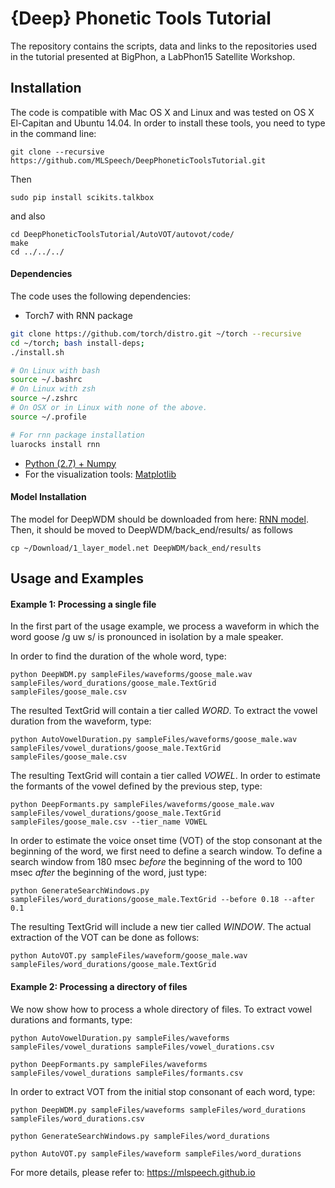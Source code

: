 # {Deep} Phonetic Tools Tutorial

The repository contains the scripts, data and links to the repositories used in the tutorial presented at BigPhon, a LabPhon15 Satellite Workshop. 

## Installation
The code is compatible with Mac OS X and Linux and was tested on OS X El-Capitan and Ubuntu 14.04. In order to install these tools, you need to type in the command line:
```
git clone --recursive https://github.com/MLSpeech/DeepPhoneticToolsTutorial.git
```
Then
```
sudo pip install scikits.talkbox
```
and also
```
cd DeepPhoneticToolsTutorial/AutoVOT/autovot/code/
make
cd ../../../
```

#### Dependencies
The code uses the following dependencies:
 - Torch7 with RNN package
```bash
git clone https://github.com/torch/distro.git ~/torch --recursive
cd ~/torch; bash install-deps;
./install.sh 

# On Linux with bash
source ~/.bashrc
# On Linux with zsh
source ~/.zshrc
# On OSX or in Linux with none of the above.
source ~/.profile

# For rnn package installation
luarocks install rnn
```
 - [Python (2.7) + Numpy](https://penandpants.com/2012/02/24/install-python/)
 - For the visualization tools: [Matplotlib](https://penandpants.com/2012/02/24/install-python/)

#### Model Installation
The model for DeepWDM should be downloaded from here: [RNN model](https://drive.google.com/open?id=0Bxkc5_D0JjpiNHVzU19WTUdBS3M). Then, it should be moved to  DeepWDM/back_end/results/ as follows
```
cp ~/Download/1_layer_model.net DeepWDM/back_end/results
```

## Usage and Examples

#### Example 1: Processing a single file
In the first part of the usage example, we process a waveform in which the word goose /g uw s/ is pronounced in isolation by a male speaker. 

In order to find the duration of the whole word, type:
```
python DeepWDM.py sampleFiles/waveforms/goose_male.wav sampleFiles/word_durations/goose_male.TextGrid sampleFiles/goose_male.csv
```
The resulted TextGrid will contain a tier called *WORD*.
To extract the vowel duration from the waveform, type:
```
python AutoVowelDuration.py sampleFiles/waveforms/goose_male.wav sampleFiles/vowel_durations/goose_male.TextGrid sampleFiles/goose_male.csv
```
The resulting TextGrid will contain a tier called *VOWEL*.
In order to estimate the formants of the vowel defined by the previous step, type:
```
python DeepFormants.py sampleFiles/waveforms/goose_male.wav sampleFiles/vowel_durations/goose_male.TextGrid sampleFiles/goose_male.csv --tier_name VOWEL
```
In order to estimate the voice onset time (VOT) of the stop consonant at the beginning of the word, we first need to define a search window. To define a search window from 180 msec *before* the beginning of the word to 100 msec *after* the beginning of the word, just type:
```
python GenerateSearchWindows.py sampleFiles/word_durations/goose_male.TextGrid --before 0.18 --after 0.1
```
The resulting TextGrid will include a new tier called *WINDOW*.
The actual extraction of the VOT can be done as follows:
```
python AutoVOT.py sampleFiles/waveform/goose_male.wav sampleFiles/word_durations/goose_male.TextGrid
```
#### Example 2: Processing a directory of files
We now show how to process a whole directory of files. To extract vowel durations and formants, type:
```
python AutoVowelDuration.py sampleFiles/waveforms sampleFiles/vowel_durations sampleFiles/vowel_durations.csv

python DeepFormants.py sampleFiles/waveforms sampleFiles/vowel_durations sampleFiles/formants.csv
```
In order to extract VOT from the initial stop consonant of each word, type:
```
python DeepWDM.py sampleFiles/waveforms sampleFiles/word_durations sampleFiles/word_durations.csv

python GenerateSearchWindows.py sampleFiles/word_durations

python AutoVOT.py sampleFiles/waveform sampleFiles/word_durations
```

For more details, please refer to: https://mlspeech.github.io
